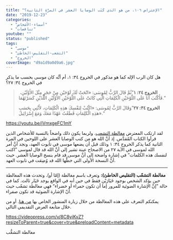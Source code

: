 ```yaml
---
title: "الإعتراض ١٠٦، من هو الذي كَتَب الوصايا العشر في المرَّةِ الثانية؟"
date: "2019-12-23"
categories: 
  - "أسماء-الأشخاص"
  - "تناقضات"
youtube: ""
status: "published"
tags: 
  - "موسى"
  - "التشعب-التقليص-الخاطئ"
  - "الخروج"
coverImage: "d9a1d9a0d9a6.jpg"
---
```


هل كان الرب الإله كما هو مذكور في الخروج ٣٤: ١، أم أنَّه كان موسى بحسب ما يذكر في الخروج ٣٤: ٢٧؟

>  **الخروج ٢٤: ١**”ثُمَّ قَالَ الرَّبُّ لِمُوسَى: «انْحَتْ لَكَ لَوْحَيْنِ مِنْ حَجَرٍ مِثْلَ الأَوَّلَيْنِ، فَأَكْتُبَ أَنَا عَلَى اللَّوْحَيْنِ الْكَلِمَاتِ الَّتِي كَانَتْ عَلَى اللَّوْحَيْنِ الأَوَّلَيْنِ اللَّذَيْنِ كَسَرْتَهُمَا.“
> 
> **الخروج ٣٤: ٢٧**”وَقَالَ الرَّبُّ لِمُوسَى: «اكْتُبْ لِنَفْسِكَ هذِهِ الْكَلِمَاتِ، لأَنَّنِي بِحَسَبِ هذِهِ الْكَلِمَاتِ قَطَعْتُ عَهْدًا مَعَكَ وَمَعَ إِسْرَائِيلَ».“

https://youtu.be/jVmxgeFC1mY

لقد ارتكب المعترض [مغالطة التشعب](https://reasonofhope.com/2019/07/25/bifurcation/). ولربما يكون ذلك واضحاً بالنسبة للأشخاص الذين قرأوا الكتاب المُقدَّس. إذ أنَّ الله هو من كتب الوصايا العشر على اللوحين في المرة الثانية كما يذكر الخروج ٣٤: ١ وذلك قبل أن يضعها موسى في تابوت العهد، ونجد أنَّ أمر الله لموسى في الآية ٢٧ من الاصحاح عينة تشير إلى أنَّ الله قد قال لموسى ”اكتب لنفسك هذه الكلمات“ في إشارة واضحة إلى أنَّ موسى قد قام بنسخ الوصايا العشر. حيث أنَّ النسخة الأولى التي خطَّها الله قد وُضِعَت في تابوت العهد.  

* * *

**مغالطة التشعّب (التقليص الخاطئ):** وتعرف باسم مغالطة (إمّا أو). وتحدث هذه المغالطة حين يؤكد الشخص بوجود خَيَارَيْن فقط في حين أنه في الواقع يوجد خَيَار ثالث. كما في حالة ”إنَّ الإشارة الضوئية للمرور إما أن تكون حمراء أو خضراء“ فهي مغالطة تشعّب حيث أنّ الإشارة الضوئية قد تكون صفراء.

يمكنكم التعرف على هذه المغالطة من خلال زيارة المنشور الخاص بها [من هنا](https://reasonofhope.com/2019/07/25/bifurcation/). أو من خلال متابعة العرض التقديمي التالي.

https://videopress.com/v/8C8yiKvZ?resizeToParent=true&cover=true&preloadContent=metadata

مغالطة التشعُّب
